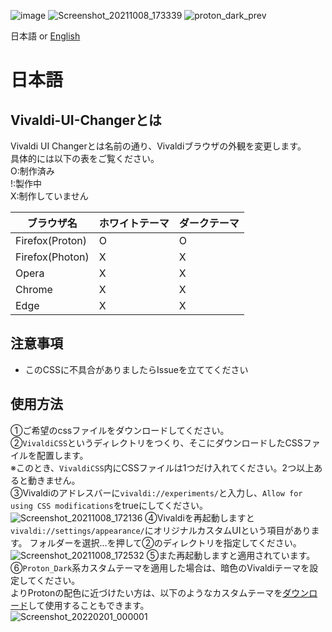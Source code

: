![image](https://user-images.githubusercontent.com/65962822/136522381-6302adcd-4db1-4b66-bc89-e0f7c5862bca.png)
![Screenshot_20211008_173339](https://user-images.githubusercontent.com/65962822/136524811-f5e0c13c-caf1-4179-94ec-4e16aa3c93a8.png)
![proton_dark_prev](https://user-images.githubusercontent.com/47556340/136677386-e3ea349e-4c66-42ee-adde-d2dafcdca8ec.png)

日本語 or [English](./README.en.md)  

# 日本語
## Vivaldi-UI-Changerとは
Vivaldi UI Changerとは名前の通り、Vivaldiブラウザの外観を変更します。  
具体的には以下の表をご覧ください。  
O:制作済み  
!:製作中  
X:制作していません  

|ブラウザ名|ホワイトテーマ|ダークテーマ|
|-|-|-|
|Firefox(Proton)|O|O|
|Firefox(Photon)|X|X|
|Opera|X|X|
|Chrome|X|X|
|Edge|X|X|

## 注意事項
- このCSSに不具合がありましたらIssueを立ててください

## 使用方法
①ご希望のcssファイルをダウンロードしてください。  
②`VivaldiCSS`というディレクトリをつくり、そこにダウンロードしたCSSファイルを配置します。  
※このとき、`VivaldiCSS`内にCSSファイルは1つだけ入れてください。2つ以上あると動きません。  
③Vivaldiのアドレスバーに`vivaldi://experiments/`と入力し、`Allow for using CSS modifications`をtrueにしてください。  
![Screenshot_20211008_172136](https://user-images.githubusercontent.com/65962822/136523065-bd7118f3-0976-449f-8d47-ec529136d871.png)
④Vivaldiを再起動しますと`vivaldi://settings/appearance/`にオリジナルカスタムUIという項目があります。 
フォルダーを選択...を押して②のディレクトリを指定してください。
![Screenshot_20211008_172532](https://user-images.githubusercontent.com/65962822/136523605-4a0c9371-5e61-401b-ad43-c9603ab37c97.png)
⑤また再起動しますと適用されています。  
⑥``Proton_Dark``系カスタムテーマを適用した場合は、暗色のVivaldiテーマを設定してください。  
よりProtonの配色に近づけたい方は、以下のようなカスタムテーマを[ダウンロード](https://github.com/Ablaze-MIRAI/Vivaldi-UI-Changer/blob/main/proton/dark/proton_dark_theme_vivaldi.zip?raw=true)して使用することもできます。  
![Screenshot_20220201_000001](https://user-images.githubusercontent.com/47556340/151818413-8e1eb9fb-55fc-4c12-a327-158ff458e4a0.png)
